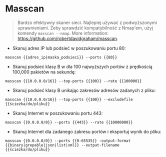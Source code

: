 # Masscan

> Bardzo efektywny skaner sieci.
> Najlepiej używać z podwyższonymi uprawnieniami. Żeby sprawdzić kompatybilność z Nmap'em, użyj komendy `masscan --nmap`.
> More information: <https://github.com/robertdavidgraham/masscan>.

- Skanuj adres IP lub podsieć w poszukowaniu portu 80:

`masscan {{adres_ip|maska_podsieci}} --ports {{80}}`

- Skanuj podsieć klasy B w dla 100 najwyższych portów z prędkością 100,000 pakietów na sekundę:

`masscan {{10.0.0.0/16}} --top-ports {{100}} --rate {{100000}}`

- Skanuj podsieć klasy B unikając zakresów adresów zadanych z pliku:

`masscan {{10.0.0.0/16}} --top-ports {{100}} --excludefile {{ścieżka/do/pliku}}`

- Skanuj Internet w poszukowaniu portu 443:

`masscan {{0.0.0.0/0}} --ports {{443}} --rate {{10000000}}`

- Skanuj Internet dla zadanego zakresu portów i eksportuj wynik do pliku:

`masscan {{0.0.0.0/0}} --ports {{0-65535}} -output-format {{binary|grepable|json|list|xml}} --output-filename {{ścieżka/do/pliku}}`
